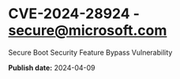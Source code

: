 # CVE-2024-28924 - secure@microsoft.com

Secure Boot Security Feature Bypass Vulnerability

**Publish date:** 2024-04-09
